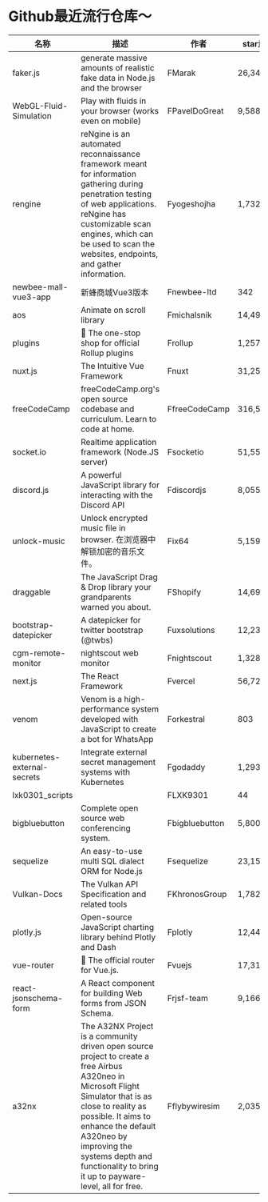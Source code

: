 # Github最近流行仓库～

| 名称  | 描述  | 作者  | star量 | 地址  |
| --- | --- | --- | ----- | --- |
| faker.js | generate massive amounts of realistic fake data in Node.js and the browser | FMarak | 26,341 | https://github.com/Marak/faker.js
WebGL-Fluid-Simulation | Play with fluids in your browser (works even on mobile) | FPavelDoGreat | 9,588 | https://github.com/PavelDoGreat/WebGL-Fluid-Simulation
rengine | reNgine is an automated reconnaissance framework meant for information gathering during penetration testing of web applications. reNgine has customizable scan engines, which can be used to scan the websites, endpoints, and gather information. | Fyogeshojha | 1,732 | https://github.com/yogeshojha/rengine
newbee-mall-vue3-app | 新蜂商城Vue3版本 | Fnewbee-ltd | 342 | https://github.com/newbee-ltd/newbee-mall-vue3-app
aos | Animate on scroll library | Fmichalsnik | 14,497 | https://github.com/michalsnik/aos
plugins | 🍣 The one-stop shop for official Rollup plugins | Frollup | 1,257 | https://github.com/rollup/plugins
nuxt.js | The Intuitive Vue Framework | Fnuxt | 31,257 | https://github.com/nuxt/nuxt.js
freeCodeCamp | freeCodeCamp.org's open source codebase and curriculum. Learn to code at home. | FfreeCodeCamp | 316,572 | https://github.com/freeCodeCamp/freeCodeCamp
socket.io | Realtime application framework (Node.JS server) | Fsocketio | 51,552 | https://github.com/socketio/socket.io
discord.js | A powerful JavaScript library for interacting with the Discord API | Fdiscordjs | 8,055 | https://github.com/discordjs/discord.js
unlock-music | Unlock encrypted music file in browser. 在浏览器中解锁加密的音乐文件。 | Fix64 | 5,159 | https://github.com/ix64/unlock-music
draggable | The JavaScript Drag & Drop library your grandparents warned you about. | FShopify | 14,693 | https://github.com/Shopify/draggable
bootstrap-datepicker | A datepicker for twitter bootstrap (@twbs) | Fuxsolutions | 12,233 | https://github.com/uxsolutions/bootstrap-datepicker
cgm-remote-monitor | nightscout web monitor | Fnightscout | 1,328 | https://github.com/nightscout/cgm-remote-monitor
next.js | The React Framework | Fvercel | 56,727 | https://github.com/vercel/next.js
venom | Venom is a high-performance system developed with JavaScript to create a bot for WhatsApp | Forkestral | 803 | https://github.com/orkestral/venom
kubernetes-external-secrets | Integrate external secret management systems with Kubernetes | Fgodaddy | 1,293 | https://github.com/godaddy/kubernetes-external-secrets
lxk0301_scripts |  | FLXK9301 | 44 | https://github.com/LXK9301/lxk0301_scripts
bigbluebutton | Complete open source web conferencing system. | Fbigbluebutton | 5,800 | https://github.com/bigbluebutton/bigbluebutton
sequelize | An easy-to-use multi SQL dialect ORM for Node.js | Fsequelize | 23,152 | https://github.com/sequelize/sequelize
Vulkan-Docs | The Vulkan API Specification and related tools | FKhronosGroup | 1,782 | https://github.com/KhronosGroup/Vulkan-Docs
plotly.js | Open-source JavaScript charting library behind Plotly and Dash | Fplotly | 12,442 | https://github.com/plotly/plotly.js
vue-router | 🚦 The official router for Vue.js. | Fvuejs | 17,312 | https://github.com/vuejs/vue-router
react-jsonschema-form | A React component for building Web forms from JSON Schema. | Frjsf-team | 9,166 | https://github.com/rjsf-team/react-jsonschema-form
a32nx | The A32NX Project is a community driven open source project to create a free Airbus A320neo in Microsoft Flight Simulator that is as close to reality as possible. It aims to enhance the default A320neo by improving the systems depth and functionality to bring it up to payware-level, all for free. | Fflybywiresim | 2,035 | https://github.com/flybywiresim/a32nx |
